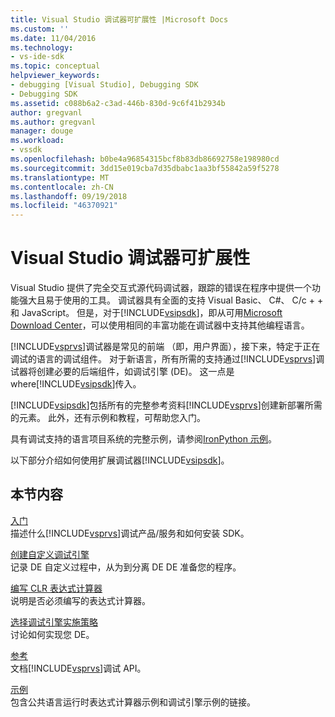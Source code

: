 ```yaml
---
title: Visual Studio 调试器可扩展性 |Microsoft Docs
ms.custom: ''
ms.date: 11/04/2016
ms.technology:
- vs-ide-sdk
ms.topic: conceptual
helpviewer_keywords:
- debugging [Visual Studio], Debugging SDK
- Debugging SDK
ms.assetid: c088b6a2-c3ad-446b-830d-9c6f41b2934b
author: gregvanl
ms.author: gregvanl
manager: douge
ms.workload:
- vssdk
ms.openlocfilehash: b0be4a96854315bcf8b83db86692758e198980cd
ms.sourcegitcommit: 3dd15e019cba7d35dbabc1aa3bf55842a59f5278
ms.translationtype: MT
ms.contentlocale: zh-CN
ms.lasthandoff: 09/19/2018
ms.locfileid: "46370921"
---
```

# <a name="visual-studio-debugger-extensibility"></a>Visual Studio 调试器可扩展性
Visual Studio 提供了完全交互式源代码调试器，跟踪的错误在程序中提供一个功能强大且易于使用的工具。 调试器具有全面的支持 Visual Basic、 C#、 C/c + + 和 JavaScript。 但是，对于[!INCLUDE[vsipsdk](../../extensibility/includes/vsipsdk_md.md)]，即从可用[Microsoft Download Center](http://go.microsoft.com/fwlink/?LinkId=214453)，可以使用相同的丰富功能在调试器中支持其他编程语言。  
  
 [!INCLUDE[vsprvs](../../code-quality/includes/vsprvs_md.md)]调试器是常见的前端 （即，用户界面），接下来，特定于正在调试的语言的调试组件。 对于新语言，所有所需的支持通过[!INCLUDE[vsprvs](../../code-quality/includes/vsprvs_md.md)]调试器将创建必要的后端组件，如调试引擎 (DE)。 这一点是 where[!INCLUDE[vsipsdk](../../extensibility/includes/vsipsdk_md.md)]传入。  
  
 [!INCLUDE[vsipsdk](../../extensibility/includes/vsipsdk_md.md)]包括所有的完整参考资料[!INCLUDE[vsprvs](../../code-quality/includes/vsprvs_md.md)]创建新部署所需的元素。 此外，还有示例和教程，可帮助您入门。  
  
 具有调试支持的语言项目系统的完整示例，请参阅[IronPython 示例](https://www.microsoft.com/download/details.aspx?id=55984)。  
  
 以下部分介绍如何使用扩展调试器[!INCLUDE[vsipsdk](../../extensibility/includes/vsipsdk_md.md)]。  
  
## <a name="in-this-section"></a>本节内容  
 [入门](../../extensibility/debugger/getting-started-with-debugger-extensibility.md)  
 描述什么[!INCLUDE[vsprvs](../../code-quality/includes/vsprvs_md.md)]调试产品/服务和如何安装 SDK。  
  
 [创建自定义调试引擎](../../extensibility/debugger/creating-a-custom-debug-engine.md)  
 记录 DE 自定义过程中，从为到分离 DE DE 准备您的程序。  
  
 [编写 CLR 表达式计算器](../../extensibility/debugger/writing-a-common-language-runtime-expression-evaluator.md)  
 说明是否必须编写的表达式计算器。  
  
 [选择调试引擎实施策略](../../extensibility/debugger/choosing-a-debug-engine-implementation-strategy.md)  
 讨论如何实现您 DE。  
  
 [参考](../../extensibility/debugger/reference/reference-visual-studio-debugging-apis.md)  
 文档[!INCLUDE[vsprvs](../../code-quality/includes/vsprvs_md.md)]调试 API。  
  
 [示例](../../extensibility/debugger/visual-studio-debugging-samples.md)  
 包含公共语言运行时表达式计算器示例和调试引擎示例的链接。
